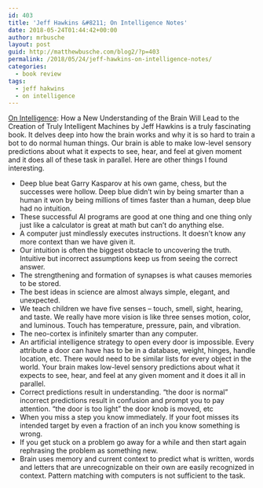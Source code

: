 ```yaml
---
id: 403
title: 'Jeff Hawkins &#8211; On Intelligence Notes'
date: 2018-05-24T01:44:42+00:00
author: mrbusche
layout: post
guid: http://matthewbusche.com/blog2/?p=403
permalink: /2018/05/24/jeff-hawkins-on-intelligence-notes/
categories:
  - book review
tags:
  - jeff hakwins
  - on intelligence
---
```

[On Intelligence](https://www.amazon.com/Intelligence-Understanding-Creation-Intelligent-Machines-ebook/dp/B003J4VE5Y/): How a New Understanding of the Brain Will Lead to the Creation of Truly Intelligent Machines by Jeff Hawkins is a truly fascinating book. It delves deep into how the brain works and why it is so hard to train a bot to do normal human things. Our brain is able to make low-level sensory predictions about what it expects to see, hear, and feel at given moment and it does all of these task in parallel. Here are other things I found interesting.

  * Deep blue beat Garry Kasparov at his own game, chess, but the successes were hollow. Deep blue didn&#8217;t win by being smarter than a human it won by being millions of times faster than a human, deep blue had no intuition.
  * These successful AI programs are good at one thing and one thing only just like a calculator is great at math but can&#8217;t do anything else.
  * A computer just mindlessly executes instructions. It doesn&#8217;t know any more context than we have given it.
  * Our intuition is often the biggest obstacle to uncovering the truth. Intuitive but incorrect assumptions keep us from seeing the correct answer.
  * The strengthening and formation of synapses is what causes memories to be stored.
  * The best ideas in science are almost always simple, elegant, and unexpected.
  * We teach children we have five senses &#8211; touch, smell, sight, hearing, and taste. We really have more vision is like three senses motion, color, and luminous. Touch has temperature, pressure, pain, and vibration.
  * The neo-cortex is infinitely smarter than any computer.
  * An artificial intelligence strategy to open every door is impossible. Every attribute a door can have has to be in a database, weight, hinges, handle location, etc. There would need to be similar lists for every object in the world. Your brain makes low-level sensory predictions about what it expects to see, hear, and feel at any given moment and it does it all in parallel.
  * Correct predictions result in understanding. &#8220;the door is normal&#8221; incorrect predictions result in confusion and prompt you to pay attention. &#8220;the door is too light&#8221; the door knob is moved, etc
  * When you miss a step you know immediately. If your foot misses its intended target by even a fraction of an inch you know something is wrong.
  * If you get stuck on a problem go away for a while and then start again rephrasing the problem as something new.
  * Brain uses memory and current context to predict what is written, words and letters that are unrecognizable on their own are easily recognized in context. Pattern matching with computers is not sufficient to the task.